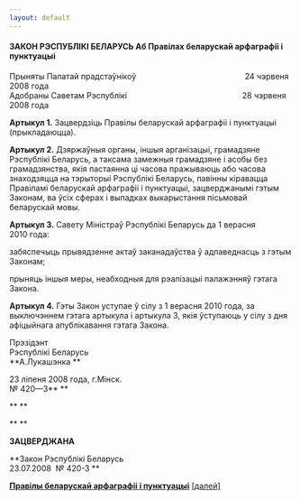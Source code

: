 ```yaml
---
layout: default
---
```


#### ЗАКОН РЭСПУБЛІКI БЕЛАРУСЬ Аб Правілах беларускай арфаграфіі і пунктуацыі

Прыняты Палатай
прадстаўнікоў                                                
24 чэрвеня 2008 года  
Адобраны Саветам
Рэспублікі                                                   
28 чэрвеня 2008 года

**Артыкул 1.** Зацвердзіць Правілы беларускай арфаграфіі і пунктуацыі
(прыкладаюцца).

**Артыкул 2.** Дзяржаўныя органы, іншыя арганізацыі, грамадзяне
Рэспублікі Беларусь, а таксама замежныя грамадзяне і асобы без
грамадзянства, якія пастаянна ці часова пражываюць або часова
знаходзяцца на тэрыторыі Рэспублікі Беларусь, павінны
кіравацца Правіламі беларускай арфаграфіі і пунктуацыі,
зацверджанымі гэтым Законам, ва ўсіх сферах і выпадках
выкарыстання пісьмовай беларускай мовы.

**Артыкул 3.** Савету Міністраў Рэспублікі Беларусь да 1 верасня
2010 года:

забяспечыць прывядзенне актаў заканадаўства ў адпаведнасць з гэтым
Законам;

прыняць іншыя меры, неабходныя для рэалізацыі палажэнняў гэтага Закона.

**Артыкул 4.** Гэты Закон уступае ў сілу з 1 верасня 2010 года, за
выключэннем гэтага артыкула і артыкула 3, якія ўступаюць у сілу з
дня афіцыйнага апублікавання гэтага Закона.

Прэзідэнт  
Рэспублікі
Беларусь                                                                 
**А.Лукашэнка **

<div>

23 ліпеня 2008 года, г.Мінск.  
№ 420—З** **

</div>

<div>

** **

</div>

<div>

** **

</div>

<div>

**ЗАЦВЕРДЖАНА**

</div>

<div>

**Закон Рэспублікі Беларусь  
23.07.2008  № 420-З **

</div>

<div>

[**Правілы беларускай арфаграфіі і
пунктуацыі**](/a2ttachments/15730/zakon.doc) [\[далей\]](/a2ttachments/15730/zakon.doc)

</div>
